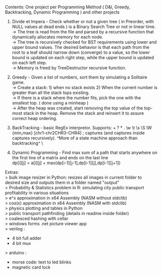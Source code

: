 Contents: One project per Programming Method ( D&I, Greedy, Backtracking, Dynamic Programming ) and other projects

1. Divide et Impera - Check whether or not a given tree ( in Preorder, with NULL values at dead ends ) is a Binary Search Tree or not in linear time. \
  -> The tree is read from the file and parsed by a recursive function that dynamically allocates memory for each node. \
  -> The tree is recursively checked for BST requirements using lower and upper bound values. The desired behavior is that each path from the root to a leaf should narrow down (converge) to a value, so the lower bound is updated on each right step, while the upper bound is updated on each left step. \
  -> Memory is freed by TreeDestructor recursive function. 
2. Greedy - Given a list of numbers, sort them by simulating a Solitaire game. \
  -> Create a stack: 1) when no stack exists 2) When the current number is greater than all the stack tops existing. \
  -> If there is a stack where the number fits, pick the one with the smallest top. ( done using a minheap ) \
  -> After the heap was created, start removing the top value of the top-most stack in the heap. Remove the stack and reinsert it to assure correct heap ordering. 
3. BackTracking - basic RegEx interpretor. Supports: + ? * . \w \t \s \S \W {min,max} [chr1-chr2CHR3-CHR4] ; captures (and captures inside captures recursively).
^More of a state machine approach than backtracking^ \

4. Dynamic Programming - Find max sum of a path that starts anywhere on the first line of a matrix and ends on the last line \
  dp[i][j] = a[i][j] + max(dp[i-1][j-1],dp[i-1][j],dp[i-1][j+1])

Extras: \
  \> bulk image resizer in Python: resizes all images in current folder to desired size and outputs them in a folder named "output" \
  \> Probability & Statistics problem in R: simulating city public transport profitability in various situations \
  \> e^x approximation in x64 Assembly (NASM without stdclib) \
  \> cos(x) approximation in x64 Assembly (NASM with stdclib) \
  \> physics plotting and tables in Python \
  \> public transport pathfinding (details in readme inside folder) \
  \> coalesced hashing with cellar \
  \> windows forms .net picture viewer app \
  \> verilog :
  - 4 bit full adder
  - 4 bit mux

<!------->
  
  \> arduino : 
  - morse code: text to led blinks 
  - magnetic card lock 
